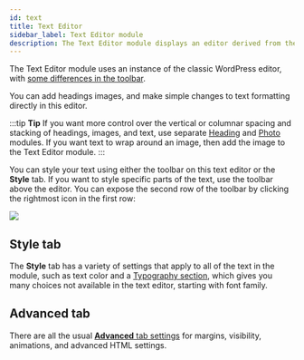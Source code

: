 ```yaml
---
id: text
title: Text Editor
sidebar_label: Text Editor module
description: The Text Editor module displays an editor derived from the classic WordPress editor to enter formatted text, headings, and images.
---
```


The Text Editor module uses an instance of the classic WordPress editor, with [some differences in the toolbar](/beaver-builder/troubleshooting/miscellaneous/classic-wordpress-and-beaver-builder-text-editor-toolbars-dont-match.md).

You can add headings images, and make simple changes to text formatting directly in this editor. 

:::tip **Tip**
If you want more control over the vertical or columnar spacing and stacking of headings, images, and text, use separate [Heading](/beaver-builder/layouts/modules/heading.md) and [Photo](/beaver-builder/layouts/modules/photo/photo.md) modules. If you want text to wrap around an image, then add the image to the Text Editor module.
:::

You can style your text using either the toolbar on this text editor or the **Style** tab.  If you want to style specific parts of the text, use the toolbar above the editor.  You can expose the second row of the toolbar by clicking the rightmost icon in the first row: 

![](/img/how-to-tips-change-font-color.png)

## Style tab
The **Style** tab has a variety of settings that apply to all of the text in the module, such as text color and a [Typography section](/beaver-builder/styles/typography/typography.md), which gives you many choices not available in the text editor, starting with font family.

## Advanced tab

There are all the usual [**Advanced** tab settings](/beaver-builder/layouts/advanced-tab-rows-columns-modules.md) for margins, visibility, animations, and advanced HTML settings.


